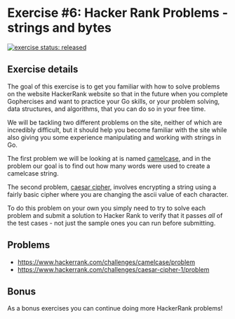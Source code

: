 # Exercise #6: Hacker Rank Problems - strings and bytes

[![exercise status: released](https://img.shields.io/badge/exercise%20status-released-green.svg?style=for-the-badge)](https://gophercises.com/exercises/hr1) <!--[![demo: ->](https://img.shields.io/badge/demo-%E2%86%92-yellow.svg?style=for-the-badge)](https://gophercises.com/demos/cyoa/)-->

## Exercise details

The goal of this exercise is to get you familiar with how to solve problems on the website HackerRank website so that in the future when you complete Gophercises and want to practice your Go skills, or your problem solving, data structures, and algorithms, that you can do so in your free time.

We will be tackling two different problems on the site, neither of which are incredibly difficult, but it should help you become familiar with the site while also giving you some experience manipulating and working with strings in Go.

The first problem we will be looking at is named [camelcase](https://www.hackerrank.com/challenges/camelcase/problem), and in the problem our goal is to find out how many words were used to create a camelcase string.

The second problem, [caesar cipher](https://www.hackerrank.com/challenges/caesar-cipher-1/problem), involves encrypting a string using a fairly basic cipher where you are changing the ascii value of each character.

To do this problem on your own you simply need to try to solve each problem and submit a solution to Hacker Rank to verify that it passes *all* of the test cases - not just the sample ones you can run before submitting.

## Problems

- <https://www.hackerrank.com/challenges/camelcase/problem>
- <https://www.hackerrank.com/challenges/caesar-cipher-1/problem>


## Bonus

As a bonus exercises you can continue doing more HackerRank problems!